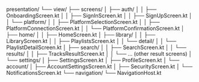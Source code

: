 presentation/
└── view/
├── screens/
│   ├── auth/
│   │   ├── OnboardingScreen.kt
│   │   ├── SignInScreen.kt
│   │   ├── SignUpScreen.kt
│   │   └── platform/
│   │       ├── PlatformSelectionScreen.kt
│   │       ├── PlatformConnectionScreen.kt
│   │       └── PlatformConfirmationScreen.kt
│   ├── home/
│   │   ├── HomeScreen.kt
│   ├── library/
│   │   ├── LibraryScreen.kt
│   │   ├── PlaylistsScreen.kt
│   │   └── detail/
│   │       └── PlaylistDetailScreen.kt
│   ├── search/
│   │   ├── SearchScreen.kt
│   │   └── results/
│   │       ├── TracksResultScreen.kt
│   │       └── ... (other result screens)
│   └── settings/
│       ├── SettingsScreen.kt
│       ├── ProfileScreen.kt
│       └── account/
│           ├── AccountSettingsScreen.kt
│           ├── SecurityScreen.kt
│           └── NotificationsScreen.kt
└── navigation/
└── NavigationHost.kt